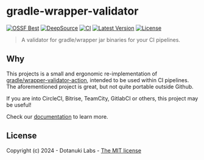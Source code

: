 # gradle-wrapper-validator

[![OSSF Best](https://www.bestpractices.dev/projects/8869/badge)](https://www.bestpractices.dev/projects/8869)
[![DeepSource](https://app.deepsource.com/gh/dotanuki-labs/gradle-wrapper-validator.svg/?label=active+issues&show_trend=false&token=RkvGszk0c0X5b_NOtG5k501L)](https://app.deepsource.com/gh/dotanuki-labs/gradle-wrapper-validator/)
[![CI](https://github.com/dotanuki-labs/gradle-wrapper-validator/actions/workflows/ci.yml/badge.svg?branch=main)](https://github.com/dotanuki-labs/gradle-wrapper-validator/actions/workflows/ci.yml)
[![Latest Version](https://img.shields.io/crates/v/gwv)](https://crates.io/crates/gwv)
[![License](https://img.shields.io/github/license/dotanuki-labs/norris)](https://choosealicense.com/licenses/mit)

> A validator for gradle/wrapper jar binaries for your CI pipelines.

## Why

This projects is a small and ergonomic re-implementation of
[gradle/wrapper-validator-action](https://github.com/gradle/wrapper-validation-action),
intended to be used within CI pipelines. The aforementioned
project is great, but not quite portable outside Github.

If you are into CircleCI, Bitrise, TeamCity, GitlabCI or others, this project
may be useful!

Check our
[documentation](https://dotanuki-labs.github.io/gradle-wrapper-validator/)
to learn more.

## License

Copyright (c) 2024 - Dotanuki Labs - [The MIT license](https://choosealicense.com/licenses/mit)
